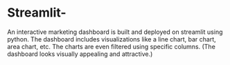 # Streamlit-

An interactive marketing dashboard is built and deployed on streamlit using python. The dashboard includes visualizations like a line chart, bar chart, area chart, etc. The charts are even filtered using specific columns. (The dashboard looks visually appealing and attractive.)
